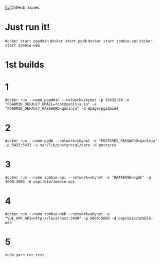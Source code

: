 [![GitHub issues](https://img.shields.io/github/issues/wendreof/zombie-)


# Just run it!
`docker start pgadmin`
`docker start pgdb`
`docker start zombie-api`
`docker start zombie-web`
 

# 1st builds

# 1
`docker run --name pgadmin --network=skynet -p 15432:80 -e "PGADMIN_DEFAULT_EMAIL=root@qaninja.io" -e "PGADMIN_DEFAULT_PASSWORD=qaninja" -d dpage/pgadmin4`

# 2
`docker run --name pgdb --network=skynet -e "POSTGRES_PASSWORD=qaninja" -p 5432:5432 -v var/lib/postgresql/data -d postgres`

# 3
`docker run --name zombie-api --network=skynet -e "DATABASE=pgdb" -p 3000:3000 -d papitoio/zombie-api`

# 4
`docker run --name zombie-web --network=skynet -e "VUE_APP_API=http://localhost:3000" -p 5000:5000 -d papitoio/zombie-web`

# 5
`sudo yarn run test`
